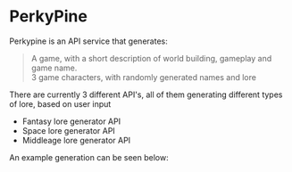 # PerkyPine
Perkypine is an API service that generates:
> A game, with a short description of world building, gameplay and game name.<br/>
> 3 game characters, with randomly generated names and lore <br/>

There are currently 3 different API's, all of them generating different types of lore, based on user input <br/>
 - Fantasy lore generator API 
 - Space lore generator API
 - Middleage lore generator API
 
 An example generation can be seen below: <br/>
 
 

